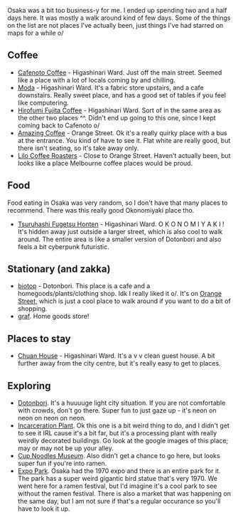 Osaka was a bit too business-y for me. I ended up spending two and a half days
here. It was mostly a walk around kind of few days. Some of the things on the
list are not places I've actually been, just things I've had starred on maps
for a while o/

## Coffee
- [Cafenoto Coffee](https://goo.gl/maps/N1f9s91c7SM2) - Higashinari Ward. Just
  off the main street. Seemed like a place with a lot of locals coming by and
chilling.
- [Moda](modafabric-coffee.jp) - Higashinari Ward. It's a fabric store
  upstairs, and a cafe downstairs. Really sweet place, and has a good set of
tables if you feel like computering.
- [Hirofumi Fujita Coffee](https://goo.gl/maps/rxrRGDbFwU92) - Higashinari
  Ward. Sort of in the same area as the other two places ^^. Didn't end up
going to this one, since I kept coming back to Cafenoto o/
- [Amazing Coffee](https://goo.gl/maps/GEvQkSxTPuR2A) - Orange Street. Ok it's
  a really quirky place with a bus at the entrance. You kind of have to see it.
Flat white are really good, but there isn't seating, so it's take away only.
- [Lilo Coffee Roasters](https://goo.gl/maps/gnvvdQ8Nt5s) - Close to Orange Street.
Haven't actually been, but looks like a place Melbourne coffee places would be proud.

## Food
Food eating in Osaka was very random, so I don't have that many places to
recommend. There was this really good Okonomiyaki place tho.

- [Tsuruhashi Fugetsu Honten](https://goo.gl/maps/kB1fM9CDJJk) - Higashinari
  Ward. O K O N O M I Y A K I ! It's hidden away just outside a larger street,
which is also cool to walk around. The entire area is like a smaller version of
Dotonbori and also feels a bit cyberpunk futuristic.

## Stationary (and zakka)
- [biotop](https://goo.gl/maps/Q8hrXUdbKn52) - Dotonbori. This place is a cafe
  and a homegoods/plants/clothing shop. Idk I really liked it o/. It's on
[Orange Street](https://goo.gl/maps/r2dtXLQbwRo), which is just a cool place to
walk around if you want to do a bit of shopping.
- [graf](https://goo.gl/maps/L5NdKnbLnCu). Home goods store!


## Places to stay
- [Chuan House](zaichuan.com) - Higashinari Ward. It's a v v clean guest house.
  A bit further away from the city centre, but it's really easy to get to
places.

## Exploring
- [Dotonbori](https://goo.gl/maps/gNf4Z1s5Gav). It's a huuuuge light city
  situation. If you are not comfortable with crowds, don't go there. Super fun
to just gaze up - it's neon on neon on neon on neon.
- [Incarceration Plant](https://goo.gl/maps/HMGM3XrK7pK2). Ok this one is a bit
  weird thing to do, and I didn't get to see it IRL cause it's a bit far, but
it's a processing plant with really weirdly decorated buildings. Go look at the
google images of this place; may or may not be up your alley.
- [Cup Noodles Museum](cupnoodles-museum.jp). Also didn't get a chance to go
  here, but looks super fun if you're into ramen.
- [Expo Park](https://goo.gl/maps/ziTPNpK8Vao). Osaka had the 1970 expo and
  there is an entire park for it. The park has a super weird gigantic bird
statue that's very 1970. We went here for a ramen festival, but I'd imagine
it's a cool park to see without the ramen festival. There is also a market that
was happening on the same day, but I am not sure if that's a regular occurance
so you'll have to look it up.
